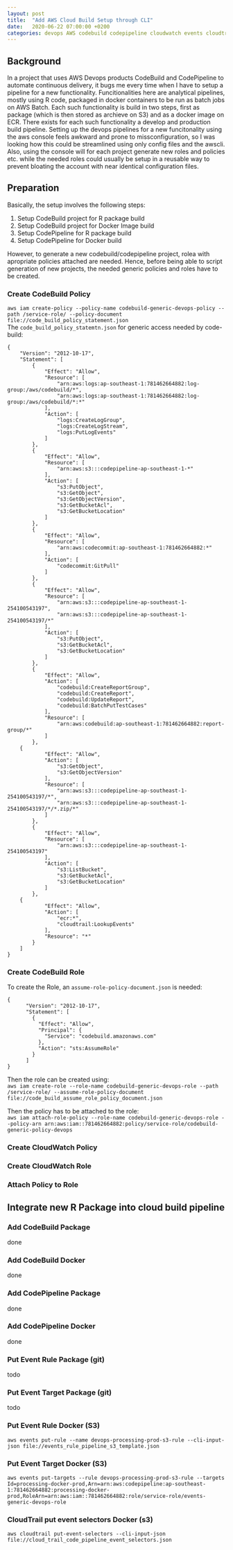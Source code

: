 ```yaml
---
layout: post
title:  "Add AWS Cloud Build Setup through CLI"
date:   2020-06-22 07:00:00 +0200
categories: devops AWS codebuild codepipeline cloudwatch events cloudtrail
---
```


## Background
In a project that uses AWS Devops products CodeBuild and CodePipeline to automate continuous delivery, it bugs me every time when I have to setup a pipeline for a new functionality. Funcitionalities here are analytical pipelines, mostly using R code, packaged in docker containers to be run as batch jobs on AWS Batch. Each such functionality is build in two steps, first as package (which is then stored as archieve on S3) and as a docker image on ECR. There exists for each such functionality a develop and production build pipeline. Setting up the devops pipelines for a new funcitonality using the aws console feels awkward and prone to missconfiguration, so I was looking how this could be streamlined using only config files and the awscli. Also, using the console will for each project generate new roles and policies etc. while the needed roles could usually be setup in a reusable way to prevent bloating the account with near identical configuration files.

## Preparation
Basically, the setup involves the following steps:
1. Setup CodeBuild project for R package build
2. Setup CodeBuild project for Docker Image build
3. Setup CodePipeline for R package build
4. Setup CodePipeline for Docker build

However, to generate a new codebuild/codepipeline project, rolea with apropriate policies attached are needed. Hence, before being able to script generation of new projects, the needed generic policies and roles have to be created.

### Create CodeBuild Policy
`aws iam create-policy --policy-name codebuild-generic-devops-policy --path /service-role/ --policy-document file://code_build_policy_statement.json`  
The `code_build_policy_statemtn.json` for generic access needed by code-build:
```
{
    "Version": "2012-10-17",
    "Statement": [
        {
            "Effect": "Allow",
            "Resource": [
                "arn:aws:logs:ap-southeast-1:781462664882:log-group:/aws/codebuild/*",
                "arn:aws:logs:ap-southeast-1:781462664882:log-group:/aws/codebuild/*:*"
            ],
            "Action": [
                "logs:CreateLogGroup",
                "logs:CreateLogStream",
                "logs:PutLogEvents"
            ]
        },
        {
            "Effect": "Allow",
            "Resource": [
                "arn:aws:s3:::codepipeline-ap-southeast-1-*"
            ],
            "Action": [
                "s3:PutObject",
                "s3:GetObject",
                "s3:GetObjectVersion",
                "s3:GetBucketAcl",
                "s3:GetBucketLocation"
            ]
        },
        {
            "Effect": "Allow",
            "Resource": [
                "arn:aws:codecommit:ap-southeast-1:781462664882:*"
            ],
            "Action": [
                "codecommit:GitPull"
            ]
        },
        {
            "Effect": "Allow",
            "Resource": [
                "arn:aws:s3:::codepipeline-ap-southeast-1-254100543197",
                "arn:aws:s3:::codepipeline-ap-southeast-1-254100543197/*"
            ],
            "Action": [
                "s3:PutObject",
                "s3:GetBucketAcl",
                "s3:GetBucketLocation"
            ]
        },
        {
            "Effect": "Allow",
            "Action": [
                "codebuild:CreateReportGroup",
                "codebuild:CreateReport",
                "codebuild:UpdateReport",
                "codebuild:BatchPutTestCases"
            ],
            "Resource": [
                "arn:aws:codebuild:ap-southeast-1:781462664882:report-group/*"
            ]
        },
	{
            "Effect": "Allow",
            "Action": [
                "s3:GetObject",
                "s3:GetObjectVersion"
            ],
            "Resource": [
                "arn:aws:s3:::codepipeline-ap-southeast-1-254100543197/*",
                "arn:aws:s3:::codepipeline-ap-southeast-1-254100543197/*/*.zip/*"
            ]
        },
        {
            "Effect": "Allow",
            "Resource": [
                "arn:aws:s3:::codepipeline-ap-southeast-1-254100543197"
            ],
            "Action": [
                "s3:ListBucket",
                "s3:GetBucketAcl",
                "s3:GetBucketLocation"
            ]
        },
	{
            "Effect": "Allow",
            "Action": [
                "ecr:*",
                "cloudtrail:LookupEvents"
            ],
            "Resource": "*"
        }
    ]
}
```

### Create CodeBuild Role
To create the Role, an `assume-role-policy-document.json` is needed:  
```
{
      "Version": "2012-10-17",
      "Statement": [
        {
          "Effect": "Allow",
          "Principal": {
            "Service": "codebuild.amazonaws.com"
          },
          "Action": "sts:AssumeRole"
        }
      ]
}
```
Then the role can be created using:  
`aws iam create-role --role-name codebuild-generic-devops-role --path /service-role/ --assume-role-policy-document file://code_build_assume_role_policy_document.json`

Then the policy has to be attached to the role:  
`aws iam attach-role-policy --role-name codebuild-generic-devops-role --policy-arn arn:aws:iam::781462664882:policy/service-role/codebuild-generic-policy-devops`

### Create CloudWatch Policy

### Create CloudWatch Role

### Attach Policy to Role




## Integrate new R Package into cloud build pipeline

### Add CodeBuild Package
done
### Add CodeBuild Docker
done
### Add CodePipeline Package
done
### Add CodePipeline Docker
done
### Put Event Rule Package (git)
todo
### Put Event Target Package (git)
todo
### Put Event Rule Docker (S3)
`aws events put-rule --name devops-processing-prod-s3-rule --cli-input-json file://events_rule_pipeline_s3_template.json`
### Put Event Target Docker (S3)
`aws events put-targets --rule devops-processing-prod-s3-rule --targets Id=processing-docker-prod,Arn=arn:aws:codepipeline:ap-southeast-1:781462664882:processing-docker-prod,RoleArn=arn:aws:iam::781462664882:role/service-role/events-generic-devops-role`
### CloudTrail put event selectors Docker (s3)
`aws cloudtrail put-event-selectors --cli-input-json file://cloud_trail_code_pipeline_event_selectors.json`